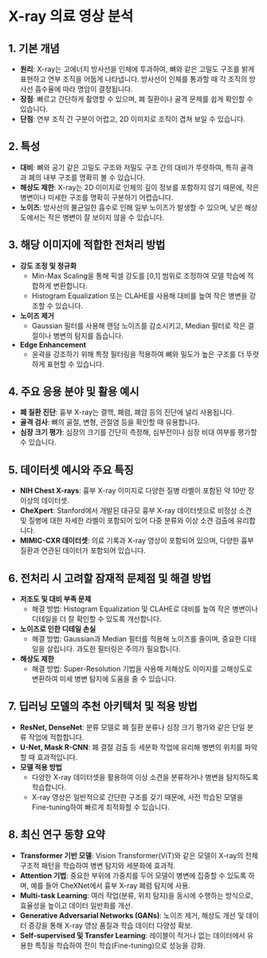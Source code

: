 # X-ray 의료 영상 분석

## 1. 기본 개념
- **원리**: X-ray는 고에너지 방사선을 인체에 투과하여, 뼈와 같은 고밀도 구조를 밝게 표현하고 연부 조직을 어둡게 나타냅니다. 방사선이 인체를 통과할 때 각 조직의 방사선 흡수율에 따라 명암이 결정됩니다.
- **장점**: 빠르고 간단하게 촬영할 수 있으며, 폐 질환이나 골격 문제를 쉽게 확인할 수 있습니다.
- **단점**: 연부 조직 간 구분이 어렵고, 2D 이미지로 조직이 겹쳐 보일 수 있습니다.

## 2. 특성
- **대비**: 뼈와 공기 같은 고밀도 구조와 저밀도 구조 간의 대비가 뚜렷하여, 특히 골격과 폐의 내부 구조를 명확히 볼 수 있습니다.
- **해상도 제한**: X-ray는 2D 이미지로 인체의 깊이 정보를 포함하지 않기 때문에, 작은 병변이나 미세한 구조를 명확히 구분하기 어렵습니다.
- **노이즈**: 방사선의 불균일한 흡수로 인해 일부 노이즈가 발생할 수 있으며, 낮은 해상도에서는 작은 병변이 잘 보이지 않을 수 있습니다.

## 3. 해당 이미지에 적합한 전처리 방법
- **강도 조정 및 정규화**
  - Min-Max Scaling을 통해 픽셀 강도를 [0,1] 범위로 조정하여 모델 학습에 적합하게 변환합니다.
  - Histogram Equalization 또는 CLAHE를 사용해 대비를 높여 작은 병변을 강조할 수 있습니다.
- **노이즈 제거**
  - Gaussian 필터를 사용해 랜덤 노이즈를 감소시키고, Median 필터로 작은 결절이나 병변의 탐지를 돕습니다.
- **Edge Enhancement**
  - 윤곽을 강조하기 위해 특정 필터링을 적용하여 뼈와 밀도가 높은 구조를 더 뚜렷하게 표현할 수 있습니다.

## 4. 주요 응용 분야 및 활용 예시
- **폐 질환 진단**: 흉부 X-ray는 결핵, 폐렴, 폐암 등의 진단에 널리 사용됩니다.
- **골격 검사**: 뼈의 골절, 변형, 관절염 등을 확인할 때 유용합니다.
- **심장 크기 평가**: 심장의 크기를 간단히 측정해, 심부전이나 심장 비대 여부를 평가할 수 있습니다.

## 5. 데이터셋 예시와 주요 특징
- **NIH Chest X-rays**: 흉부 X-ray 이미지로 다양한 질병 라벨이 포함된 약 10만 장 이상의 데이터셋.
- **CheXpert**: Stanford에서 개발된 대규모 흉부 X-ray 데이터셋으로 비정상 소견 및 질병에 대한 자세한 라벨이 포함되어 있어 다중 분류와 이상 소견 검출에 유리합니다.
- **MIMIC-CXR 데이터셋**: 의료 기록과 X-ray 영상이 포함되어 있으며, 다양한 흉부 질환과 연관된 데이터가 포함되어 있습니다.

## 6. 전처리 시 고려할 잠재적 문제점 및 해결 방법
- **저조도 및 대비 부족 문제**
  - 해결 방법: Histogram Equalization 및 CLAHE로 대비를 높여 작은 병변이나 디테일을 더 잘 확인할 수 있도록 개선합니다.
- **노이즈로 인한 디테일 손실**
  - 해결 방법: Gaussian과 Median 필터를 적용해 노이즈를 줄이며, 중요한 디테일을 살립니다. 과도한 필터링은 주의가 필요합니다.
- **해상도 제한**
  - 해결 방법: Super-Resolution 기법을 사용해 저해상도 이미지를 고해상도로 변환하여 미세 병변 탐지에 도움을 줄 수 있습니다.

## 7. 딥러닝 모델의 추천 아키텍처 및 적용 방법
- **ResNet, DenseNet**: 분류 모델로 폐 질환 분류나 심장 크기 평가와 같은 단일 분류 작업에 적합합니다.
- **U-Net, Mask R-CNN**: 폐 결절 검출 등 세분화 작업에 유리해 병변의 위치를 파악할 때 효과적입니다.
- **모델 적용 방법**
  - 다양한 X-ray 데이터셋을 활용하여 이상 소견을 분류하거나 병변을 탐지하도록 학습합니다.
  - X-ray 영상은 일반적으로 간단한 구조를 갖기 때문에, 사전 학습된 모델을 Fine-tuning하여 빠르게 최적화할 수 있습니다.

## 8. 최신 연구 동향 요약

- **Transformer 기반 모델**: Vision Transformer(ViT)와 같은 모델이 X-ray의 전체 구조적 패턴을 학습하여 병변 탐지와 세분화에 효과적.
- **Attention 기법**: 중요한 부위에 가중치를 두어 모델이 병변에 집중할 수 있도록 하며, 예를 들어 CheXNet에서 흉부 X-ray 폐렴 탐지에 사용.
- **Multi-task Learning**: 여러 작업(분류, 위치 탐지)을 동시에 수행하는 방식으로, 효율성을 높이고 데이터 일반화를 개선.
- **Generative Adversarial Networks (GANs)**: 노이즈 제거, 해상도 개선 및 데이터 증강을 통해 X-ray 영상 품질과 학습 데이터 다양성 확보.
- **Self-supervised 및 Transfer Learning**: 레이블이 적거나 없는 데이터에서 유용한 특징을 학습하여 전이 학습(Fine-tuning)으로 성능을 강화.
